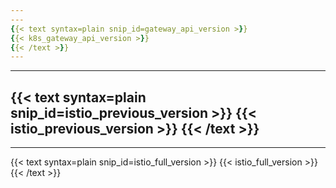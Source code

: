 ```yaml
---
---
{{< text syntax=plain snip_id=gateway_api_version >}}
{{< k8s_gateway_api_version >}}
{{< /text >}}
---
```

---
{{< text syntax=plain snip_id=istio_previous_version >}}
{{< istio_previous_version >}}
{{< /text >}}
---
---
{{< text syntax=plain snip_id=istio_full_version >}}
{{< istio_full_version >}}
{{< /text >}}
